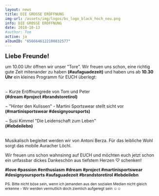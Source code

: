 ```yaml
---
layout: news
title: DIE GROSSE ERÖFFNUNG
img-url: /assets/img/logos/bs_logo_black_hoch_neu.png
info: DIE GROSSE ERÖFFNUNG
date: 2018-10-13
#author: Tom
active: ja
albumID: "6566646122100832577"
---
```

<b><span style="font-size:20px">Liebe Freunde!</span></b>

<span style="text-align: justify">um 10.00 Uhr öffnen wir unser "Tore". Wir freuen uns schon, eine richtig gute
Zeit mitenander zu haben <b>(&#35;aufaguadezeit)</b> und haben uns ab <b>10.30 Uhr</b> ein kleines
Programm für EUCH überlegt:</span>

<br>
&minus; Kurze Eröffnungrede von Tom und Peter
<br>
<b>(&#35;dream &#35;project &#35;brandstoretirol)</b>

&minus; "Hinter den Kulissen" - Martini Sportswear stellt sicht vor 
<br>
<b>(&#35;martinisportswear &#35;designyoursports)</b>

&minus; Susi Kimmel "Die Leidenschaft zum Leben"
<br>
<b>(&#35;lebdeilebn)</b>

<br>
Musikalisch begleitet werden wir von Antoni Berza. Für das leibliche Wohl sorgt das mobile Auracher Löchl.

Wir freuen uns schon wahnsinng auf EUCH und möchten euch jetzt schon ein unfassbar dickes Dankeschön aus tiefstem Herzen &#9825; schenken!

 <b>&#35;love &#35;passion &#35;enthusiasm &#35;dream &#35;project &#35;martinisportswear &#35;designyoursports &#35;aufaguadezeit &#35;brandstoretirol &#35;lebdeilebn</b>


<p style="font-size: 12px"> PS. Bitte nicht böse sein, wenn ich jemanden aus den sozialen Medien nicht gleich erkenne - Wir werden vermutlich doch ziemlich aufgeregt sein &#9786;&#9786;</p>